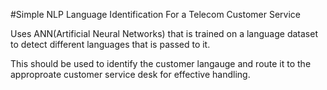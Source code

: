 #Simple NLP Language Identification For a Telecom Customer Service

Uses ANN(Artificial Neural Networks) that is trained on a language dataset to detect different languages that is passed to it. 

This should be used to identify the customer langauge and route it to the approproate customer service desk for effective handling. 
